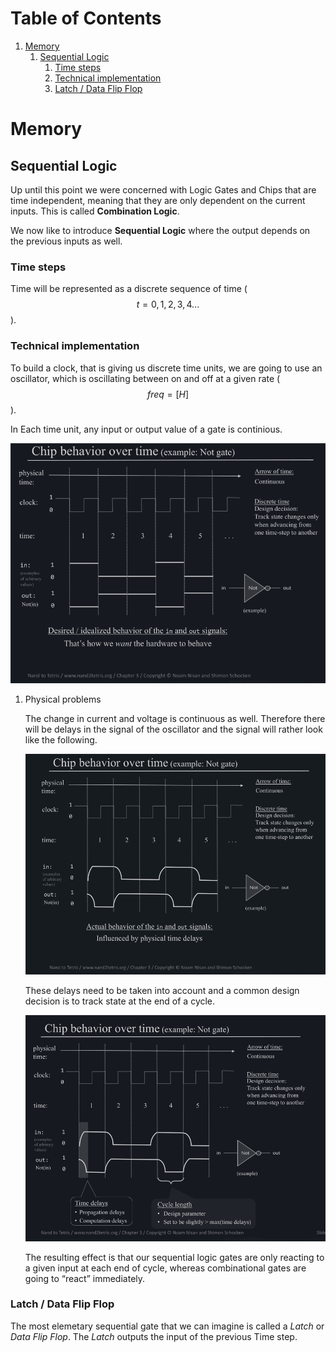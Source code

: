 
# Table of Contents

1.  [Memory](#org0a65c99)
    1.  [Sequential Logic](#orgae69639)
        1.  [Time steps](#orge994586)
        2.  [Technical implementation](#orgef46359)
        3.  [Latch / Data Flip Flop](#org6602bd7)



<a id="org0a65c99"></a>

# Memory


<a id="orgae69639"></a>

## Sequential Logic

Up until this point we were concerned with Logic Gates and Chips that are time independent, meaning that they are only dependent on the current inputs. This is called **Combination Logic**.

We now like to introduce **Sequential Logic** where the output depends on the previous inputs as well.


<a id="orge994586"></a>

### Time steps

Time will be represented as a discrete sequence of time ($$t = 0, 1, 2, 3, 4 ...$$).


<a id="orgef46359"></a>

### Technical implementation

To build a clock, that is giving us discrete time units, we are going to use an oscillator, which is oscillating between on and off at a given rate ($$ freq=[H] $$).

In Each time unit, any input or output value of a gate is continious.

![img](imgs/clock_ideal.png)

1.  Physical problems

    The change in current and voltage is continuous as well. Therefore there will be delays in the signal of the oscillator and the signal will rather look like the following.
    
    ![img](imgs/clock_real.png)
    
    These delays need to be taken into account and a common design decision is to track state at the end of a cycle.
    
    ![img](imgs/clock_design.png)
    
    The resulting effect is that our sequential logic gates are only reacting to a given input at each end of cycle, whereas combinational gates are going to &ldquo;react&rdquo; immediately.


<a id="org6602bd7"></a>

### Latch / Data Flip Flop

The most elemetary sequential gate that we can imagine is called a *Latch* or *Data Flip Flop*. The *Latch* outputs the input of the previous Time step.

